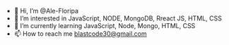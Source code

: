 - 👋 Hi, I’m @Ale-Floripa
- 👀 I’m interested in JavaScript, NODE, MongoDB, Rreact JS, HTML, CSS
- 🌱 I’m currently learning JavaScript, Node, Mongo, HTML, CSS
- 📫 How to reach me blastcode30@gmail.com

<!---
Ale-Floripa/Ale-Floripa is a ✨ special ✨ repository because its `README.md` (this file) appears on your GitHub profile.
You can click the Preview link to take a look at your changes.
--->
